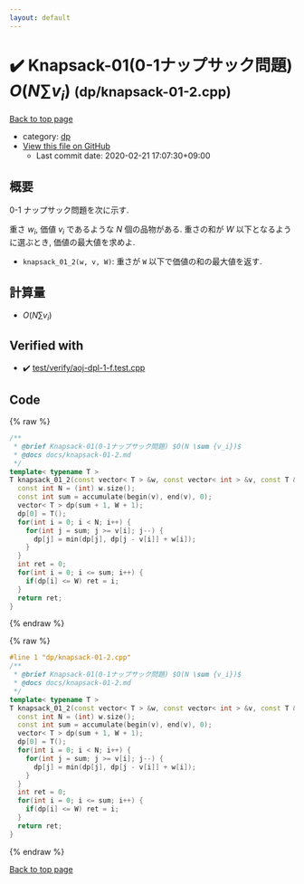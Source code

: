 ```yaml
---
layout: default
---
```


<!-- mathjax config similar to math.stackexchange -->
<script type="text/javascript" async
  src="https://cdnjs.cloudflare.com/ajax/libs/mathjax/2.7.5/MathJax.js?config=TeX-MML-AM_CHTML">
</script>
<script type="text/x-mathjax-config">
  MathJax.Hub.Config({
    TeX: { equationNumbers: { autoNumber: "AMS" }},
    tex2jax: {
      inlineMath: [ ['$','$'] ],
      processEscapes: true
    },
    "HTML-CSS": { matchFontHeight: false },
    displayAlign: "left",
    displayIndent: "2em"
  });
</script>

<script type="text/javascript" src="https://cdnjs.cloudflare.com/ajax/libs/jquery/3.4.1/jquery.min.js"></script>
<script src="https://cdn.jsdelivr.net/npm/jquery-balloon-js@1.1.2/jquery.balloon.min.js" integrity="sha256-ZEYs9VrgAeNuPvs15E39OsyOJaIkXEEt10fzxJ20+2I=" crossorigin="anonymous"></script>
<script type="text/javascript" src="../../assets/js/copy-button.js"></script>
<link rel="stylesheet" href="../../assets/css/copy-button.css" />


# :heavy_check_mark: Knapsack-01(0-1ナップサック問題) $O(N \sum {v_i})$ <small>(dp/knapsack-01-2.cpp)</small>

<a href="../../index.html">Back to top page</a>

* category: <a href="../../index.html#95687afb5d9a2a9fa39038f991640b0c">dp</a>
* <a href="{{ site.github.repository_url }}/blob/master/dp/knapsack-01-2.cpp">View this file on GitHub</a>
    - Last commit date: 2020-02-21 17:07:30+09:00




## 概要

0-1 ナップサック問題を次に示す.

重さ $w_i$, 価値 $v_i$ であるような $N$ 個の品物がある. 重さの和が $W$ 以下となるように選ぶとき, 価値の最大値を求めよ.

* `knapsack_01_2(w, v, W)`: 重さが `W` 以下で価値の和の最大値を返す.

## 計算量

* $O(N \sum {v_i})$


## Verified with

* :heavy_check_mark: <a href="../../verify/test/verify/aoj-dpl-1-f.test.cpp.html">test/verify/aoj-dpl-1-f.test.cpp</a>


## Code

<a id="unbundled"></a>
{% raw %}
```cpp
/**
 * @brief Knapsack-01(0-1ナップサック問題) $O(N \sum {v_i})$
 * @docs docs/knapsack-01-2.md
 */
template< typename T >
T knapsack_01_2(const vector< T > &w, const vector< int > &v, const T &W) {
  const int N = (int) w.size();
  const int sum = accumulate(begin(v), end(v), 0);
  vector< T > dp(sum + 1, W + 1);
  dp[0] = T();
  for(int i = 0; i < N; i++) {
    for(int j = sum; j >= v[i]; j--) {
      dp[j] = min(dp[j], dp[j - v[i]] + w[i]);
    }
  }
  int ret = 0;
  for(int i = 0; i <= sum; i++) {
    if(dp[i] <= W) ret = i;
  }
  return ret;
}

```
{% endraw %}

<a id="bundled"></a>
{% raw %}
```cpp
#line 1 "dp/knapsack-01-2.cpp"
/**
 * @brief Knapsack-01(0-1ナップサック問題) $O(N \sum {v_i})$
 * @docs docs/knapsack-01-2.md
 */
template< typename T >
T knapsack_01_2(const vector< T > &w, const vector< int > &v, const T &W) {
  const int N = (int) w.size();
  const int sum = accumulate(begin(v), end(v), 0);
  vector< T > dp(sum + 1, W + 1);
  dp[0] = T();
  for(int i = 0; i < N; i++) {
    for(int j = sum; j >= v[i]; j--) {
      dp[j] = min(dp[j], dp[j - v[i]] + w[i]);
    }
  }
  int ret = 0;
  for(int i = 0; i <= sum; i++) {
    if(dp[i] <= W) ret = i;
  }
  return ret;
}

```
{% endraw %}

<a href="../../index.html">Back to top page</a>


